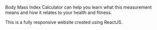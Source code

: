 Body Mass Index Calculator can help you learn what this measurement means and how it relates to your health and fitness.

This is a fully responsive website created using ReactJS.
